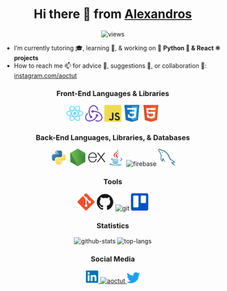<h1 align="center">Hi there 👋 from <a href='https://alexandros-portfolio.netlify.app/'>Alexandros</a></h1>
<p align="center">
  <img align="center" src="https://komarev.com/ghpvc/?username=lxndroc" alt="views" />
</p>
<ul>
  <li>I’m currently tutoring 🎓, learning 🌱, & working on 🔭 <strong>Python 🐍 & React ⚛️ projects</strong></li>
  <li> How to reach me 📫 for advice 🤔, suggestions 💬, or collaboration 👯: <a href='https://instagram.com/aoctut'>instagram.com/aoctut</a></li>
</ul>
<h3 align="center">Front-End Languages & Libraries</h3>
<p align="center">
  <img src="https://github.com/devicons/devicon/blob/master/icons/react/react-original.svg" alt="react" height="40"/>
  <img src="https://github.com/devicons/devicon/blob/master/icons/redux/redux-original.svg" alt="redux" height="40"/>
  <img src="https://github.com/devicons/devicon/blob/master/icons/javascript/javascript-original.svg" alt="javascript" height="40"/>
  <img src="https://github.com/devicons/devicon/blob/master/icons/css3/css3-original.svg" alt="css3" height="40"/>
  <img src="https://github.com/devicons/devicon/blob/master/icons/html5/html5-original.svg" alt="html5" height="40"/>
</p>
<h3 align="center">Back-End Languages, Libraries, & Databases</h3>
<p align="center">
  <img src="https://github.com/devicons/devicon/blob/master/icons/python/python-original.svg" alt="python" height="40"/>
  <img src="https://github.com/devicons/devicon/blob/master/icons/nodejs/nodejs-original.svg" alt="nodejs" height="40"/>
  <img src="https://github.com/devicons/devicon/blob/master/icons/express/express-original.svg" alt="express" height="40"/>
  <img src="https://github.com/devicons/devicon/blob/master/icons/java/java-original.svg" alt="react" height="40"/>
  <img src="https://vectorlogo.zone/logos/firebase/firebase-icon.svg" alt="firebase" height="40"/>
  <img src="https://github.com/devicons/devicon/blob/master/icons/mysql/mysql-original.svg" alt="mysql" height="40"/>
  <!--img src="https://github.com/devicons/devicon/blob/master/icons/mongodb/mongodb-original.svg" alt="mongodb" height="40"/-->
</p>
<h3 align="center">Tools</h3>
<p align="center">
  <img src="https://github.com/devicons/devicon/blob/master/icons/git/git-original.svg" alt="git" width="40" height="40"/>
  <img src="https://github.com/devicons/devicon/blob/master/icons/github/github-original.svg" alt="git" width="40" height="40"/>
  <img src="https://www.vectorlogo.zone/logos/netlify/netlify-icon.svg" alt="git" width="40" height="40"/>
  <img src="https://github.com/devicons/devicon/blob/master/icons/trello/trello-plain.svg" alt="trello" height="40"/>
</p>
<h3 align="center">Statistics</h3>
<p align="center">
  <img src="https://github-readme-stats.vercel.app/api?username=lxndroc&show_icons=true" alt="github-stats" />
  <img src="https://github-readme-stats.vercel.app/api/top-langs/?username=lxndroc&layout=compact" alt="top-langs" />
</p>
<h3 align="center">Social Media</h3>
<p align="center">
  <a href="https://linkedin.com/in/alexandroc" target="blank">
    <img src="https://github.com/devicons/devicon/blob/master/icons/linkedin/linkedin-original.svg" alt="alexandroc" height="30" />
  </a>
  <a href="https://instagram.com/aoctut" target="blank">
    <img src="https://vectorlogo.zone/logos/instagram/instagram-icon.svg" alt="aoctut" height="30" />
  </a>
  <a href="https://twitter.com/aoctut" target="blank">
    <img src="https://github.com/devicons/devicon/blob/master/icons/twitter/twitter-original.svg" alt="aoctut" height="25" />
  </a>
</p>

<!--
**lxndroc/lxndroc** is a ✨ _special_ ✨ repository because its `README.md` (this file) appears on your GitHub profile.

Here are some ideas to get you started:

- 🔭 I’m currently working on ...
- 🌱 I’m currently learning ...
- 👯 I’m looking to collaborate on ...
- 🤔 I’m looking for help with ...
- 💬 Ask me about ...
- 📫 How to reach me: ...
- 😄 Pronouns: ...
- ⚡ Fun fact: ...
-->
